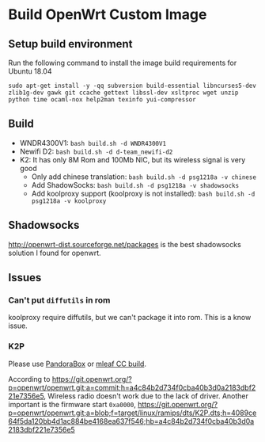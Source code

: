 # Build OpenWrt Custom Image

## Setup build environment

Run the following command to install the image build requirements for Ubuntu 18.04

`sudo apt-get install -y -qq subversion build-essential libncurses5-dev zlib1g-dev gawk git ccache gettext libssl-dev xsltproc wget unzip python time ocaml-nox help2man texinfo yui-compressor`

## Build

- WNDR4300V1: `bash build.sh -d WNDR4300V1`
- Newifi D2: `bash build.sh -d d-team_newifi-d2`
- K2: It has only 8M Rom and 100Mb NIC, but its wireless signal is very good
  - Only add chinese translation: `bash build.sh -d psg1218a -v chinese`
  - Add ShadowSocks: `bash build.sh -d psg1218a -v shadowsocks`
  - Add koolproxy support (koolproxy is not installed): `bash build.sh -d psg1218a -v koolproxy`

## Shadowsocks

<http://openwrt-dist.sourceforge.net/packages> is the best shadowsocks solution I found for openwrt.

## Issues

### Can't put `diffutils` in rom

koolproxy require diffutils, but we can't package it into rom. This is a know issue.

### K2P

Please use [PandoraBox](https://downloads.pangubox.com/pandorabox/19.01/targets/ralink/mt7621/PandoraBox-ralink-mt7621-k2p-2019-01-01-git-3e8866933-squashfs-sysupgrade.bin) or [mleaf CC build](http://www.mleaf.org/downloads/K2P-Chaos_Calmer/v1.7.2/cc-k2p-v1.7.2-16m.bin).

According to <https://git.openwrt.org/?p=openwrt/openwrt.git;a=commit;h=a4c84b2d734f0cba40b3d0a2183dbf221e7356e5>, Wireless radio doesn't work due to the lack of driver.
Another important is the firmware start `0xa0000`, <https://git.openwrt.org/?p=openwrt/openwrt.git;a=blob;f=target/linux/ramips/dts/K2P.dts;h=4089ce64f5da120bb4d1ac884be4168ea637f546;hb=a4c84b2d734f0cba40b3d0a2183dbf221e7356e5>
